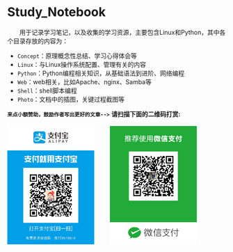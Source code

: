 # Study_Notebook

&ensp;&ensp;&ensp;&ensp;用于记录学习笔记，以及收集的学习资源，主要包含Linux和Python，其中各个目录存放的内容为：

* `Concept`：原理概念性总结、学习心得体会等
* `Linux`：与Linux操作系统配置、管理有关的内容
* `Python`：Python编程相关知识，从基础语法到进阶、网络编程
* `Web`：web相关，比如Apache、nginx、Samba等
* `Shell`：shell脚本编程
* `Photo`：文档中的插图，关键过程截图等

**`来点小额赞助，鼓励作者写出更好的文章-->`** **请扫描下面的二维码打赏:**  

<img alt="支付宝收款码" src="Photo/colinlee_zhifubao.JPG" width="200" align=bottom /> &ensp;&ensp;&ensp;&ensp; <img alt="微信支付收款码" src="Photo/colinlee_weixin.JPG" width="200" align=bottom />
